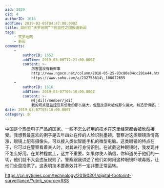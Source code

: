 ```yaml
---
aid: 1029
cid: 4
authorID: 1616
addTime: 2019-03-05T04:47:00.000Z
title: 如何在“天罗地网”下的监控之国报道新闻
tags:
    - 天罗地网
    - 新闻
comments:
    -
        authorID: 1652
        addTime: 2019-03-06T12:21:00.000Z
        content: >-
            厉害国没有新鲜事
            http://www.ngocn.net/column/2018-05-25-83c80e04cc291e44.html
            https://www.sohu.com/a/232753614\_100072655
    -
        authorID: 1616
        addTime: 2019-03-07T05:10:00.000Z
        content: >-
            @[jdi](/member/jdi)
            我的观点是监控没有想象的那么强大，但是故意吹嘘成那么强大，制造恐惧感，这种自发的恐惧感才是官方想要的效果。
date: 2019-03-07T05:10:00.000Z
category: 水
---
```


中国是个热爱电子产品的国家。一些不怎么好用的技术在这里经常都会被欣然接受。我想我最喜欢的例子是去年四处在传的人脸识别墨镜。警察对这类眼镜热情高涨，眼镜上配有摄像头，可以接入类似智能手机的微型电脑。这类眼镜的特点在于，它可以在警察看着某人时，对其进行身份识别。在试戴这种眼镜时，我发现并不怎么好用。在某种程度上，这并不重要。如果你使人确信，你知道关于他们的一切，他们就不大会违反规则了。警察跟我讲述了他们如何用这种眼镜吓唬毒贩，让他们全盘招供了。这表明技术要奏效并不一定非要正常运转。

https://cn.nytimes.com/technology/20190301/digital-footprint-surveillance/?utm\_source=RSS
